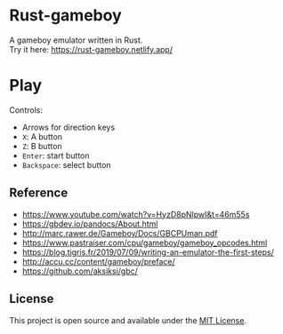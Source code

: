 # Rust-gameboy
A gameboy emulator written in Rust.  
Try it here: https://rust-gameboy.netlify.app/

# Play

Controls:
* Arrows for direction keys
* `X`: A button
* `Z`: B button
* `Enter`: start button
* `Backspace`: select button

## Reference
- https://www.youtube.com/watch?v=HyzD8pNlpwI&t=46m55s
- https://gbdev.io/pandocs/About.html
- http://marc.rawer.de/Gameboy/Docs/GBCPUman.pdf
- https://www.pastraiser.com/cpu/gameboy/gameboy_opcodes.html
- https://blog.tigris.fr/2019/07/09/writing-an-emulator-the-first-steps/
- http://accu.cc/content/gameboy/preface/
- https://github.com/aksiksi/gbc/


## License
This project is open source and available under the [MIT License](LICENSE).